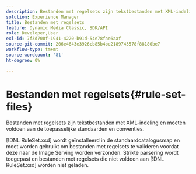 ```yaml
---
description: Bestanden met regelsets zijn tekstbestanden met XML-indeling en moeten voldoen aan de toepasselijke standaarden en conventies.
solution: Experience Manager
title: Bestanden met regelsets
feature: Dynamic Media Classic, SDK/API
role: Developer,User
exl-id: 7f3d700f-1941-4220-b91d-54e78fae6aaf
source-git-commit: 206e4643e3926cb85b4be2189743578f88180be7
workflow-type: tm+mt
source-wordcount: '81'
ht-degree: 0%

---
```


# Bestanden met regelsets{#rule-set-files}

Bestanden met regelsets zijn tekstbestanden met XML-indeling en moeten voldoen aan de toepasselijke standaarden en conventies.

[!DNL RuleSet.xsd] wordt geïnstalleerd in de standaardcatalogusmap en moet worden gebruikt om bestanden met regelsets te valideren voordat deze naar de Image Serving worden verzonden. Strikte parsering wordt toegepast en bestanden met regelsets die niet voldoen aan [!DNL RuleSet.xsd] worden niet geladen.
